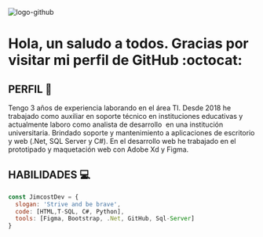 ![logo-github](https://user-images.githubusercontent.com/53100460/88737085-7e73a480-d0fe-11ea-88de-5f60e76f717c.png)

# Hola, un saludo a todos. Gracias por visitar mi perfil de GitHub :octocat:
 

## PERFIL :necktie:
Tengo 3 años de experiencia laborando en el área TI. Desde 2018 he trabajado como auxiliar en soporte técnico en instituciones educativas y actualmente laboro como analista de desarrollo  en una institución universitaria. Brindado soporte y mantenimiento a aplicaciones de escritorio y web (.Net, SQL Server y C#).
En el desarrollo web he trabajado en el prototipado y maquetación web con Adobe Xd y Figma.



## HABILIDADES :computer:
```javascript
const JimcostDev = {
  slogan: 'Strive and be brave',
  code: [HTML,T-SQL, C#, Python],
  tools: [Figma, Bootstrap, .Net, GitHub, Sql-Server]
}
```

